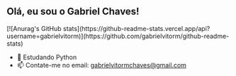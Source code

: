 ## Olá, eu sou o Gabriel Chaves!

<div>
  [![Anurag's GitHub stats](https://github-readme-stats.vercel.app/api?username=gabrielvitorm)](https://github.com/gabrielvitorm/github-readme-stats)
</div>


- 🌱 Estudando Python 
- 📫 Contate-me no email: gabrielvitormchaves@gmail.com
